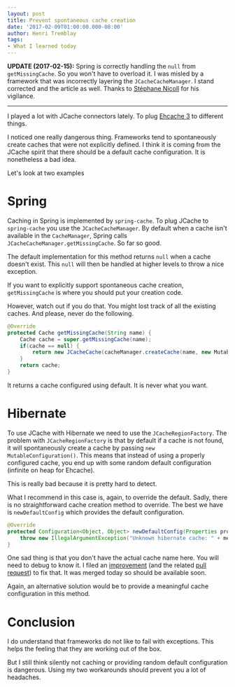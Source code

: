 ```yaml
---
layout: post
title: Prevent spontaneous cache creation
date: '2017-02-09T01:00:00.000-08:00'
author: Henri Tremblay
tags:
- What I learned today
---
```


**UPDATE (2017-02-15):** Spring is correctly handling the `null` from `getMissingCache`. So you won't have to overload it. I was misled
by a framework that was incorrectly layering the `JCacheCacheManager`. I stand corrected and the article as well. Thanks to 
[Stéphane Nicoll](https://twitter.com/snicoll) for his vigilance.

***

I played a lot with JCache connectors lately. To plug [Ehcache 3](http://www.ehcache.org/) to different things. 

I noticed one really dangerous thing. Frameworks tend to spontaneously create caches that were not explicitly defined. I 
think it is coming from the JCache spirit that there should be a default cache configuration. It is nonetheless a bad idea. 

Let's look at two examples

# Spring

Caching in Spring is implemented by `spring-cache`. To plug JCache to `spring-cache` you use the `JCacheCacheManager`. By default 
when a cache isn't available in the `CacheManager`, Spring calls `JCacheCacheManager.getMissingCache`. So far so good.

The default implementation for this method returns `null` when a cache doesn't exist. This `null` will then be handled at 
higher levels to throw a nice exception.

If you want to explicitly support spontaneous cache creation, `getMissingCache` is where you should put your creation code. 

However, watch out if you do that. You might lost track of all the existing caches. And please, never do the following.

```java
@Override
protected Cache getMissingCache(String name) {
    Cache cache = super.getMissingCache(name);
    if(cache == null) {
        return new JCacheCache(cacheManager.createCache(name, new MutableConfiguration<>()));
    }
    return cache;
}
```
It returns a cache configured using default. It is never what you want.

# Hibernate

To use JCache with Hibernate we need to use the `JCacheRegionFactory`. The problem with `JCacheRegionFactory` is that by 
default if a cache is not found, it will spontaneously create a cache by passing `new MutableConfiguration()`. This means 
that instead of using a properly configured cache, you end up with some random default configuration (infinite on heap for 
Ehcache).

This is really bad because it is pretty hard to detect.

What I recommend in this case is, again, to override the default. Sadly, there is no straightforward cache creation method to 
override. The best we have is `newDefaultConfig` which provides the default configuration.

```java
@Override
protected Configuration<Object, Object> newDefaultConfig(Properties properties, CacheDataDescription metadata) {
    throw new IllegalArgumentException("Unknown hibernate cache: " + metadata);
}
```
One sad thing is that you don't have the actual cache name here. You will need to debug to know it. I filed an
[improvement](https://hibernate.atlassian.net/browse/HHH-11471) (and the related [pull request](https://github.com/hibernate/hibernate-orm/pull/1783)) 
to fix that. It was merged today so should be available soon.

Again, an alternative solution would be to provide a meaningful cache configuration in this method.

# Conclusion

I do understand that frameworks do not like to fail with exceptions. This helps the feeling that they are working out of 
the box.

But I still think silently not caching or providing random default configuration is dangerous. Using my two workarounds should 
prevent you a lot of headaches.
